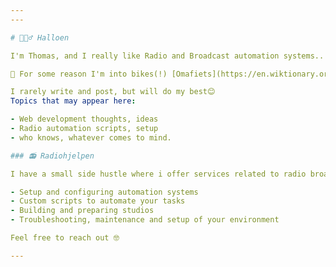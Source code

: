 ```yaml
---
---

# 🙋🏻‍♂️ Halloen

I'm Thomas, and I really like Radio and Broadcast automation systems..

🚴 For some reason I'm into bikes(!) [Omafiets](https://en.wiktionary.org/wiki/omafiets) in particular. Don't ask why.

I rarely write and post, but will do my best😊
Topics that may appear here:

- Web development thoughts, ideas
- Radio automation scripts, setup
- who knows, whatever comes to mind.

### 📻 Radiohjelpen

I have a small side hustle where i offer services related to radio broadcasting.

- Setup and configuring automation systems
- Custom scripts to automate your tasks
- Building and preparing studios
- Troubleshooting, maintenance and setup of your environment

Feel free to reach out 🤓

---
```

